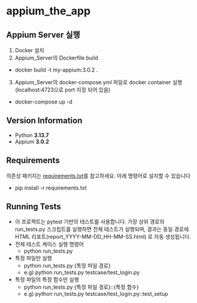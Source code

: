 # appium_the_app

## Appium Server 실행
1. Docker 설치
2. Appium_Server의 Dockerfile build
  - docker build -t my-appium:3.0.2 .
3. Appium_Server의 docker-compose.yml 파일로 docker container 실행 (localhost:4723으로 port 지정 되어 있음)
  - docker-compose up -d


## Version Information
- Python **3.13.7**
- Appium **3.0.2**


## Requirements
의존성 패키지는 [requirements.txt](./requirements.txt)를 참고하세요.
아래 명령어로 설치할 수 있습니다
- pip install -r requirements.txt


## Running Tests
- 이 프로젝트는 pytest 기반의 테스트를 사용합니다.
가장 상위 경로의 run_tests.py 스크립트를 실행하면 전체 테스트가 실행되며,
결과는 동일 경로에 HTML 리포트(report_YYYY-MM-DD_HH-MM-SS.html) 로 자동 생성됩니다.
- 전체 테스트 케이스 실행 명령어
  - python run_tests.py
- 특정 파일만 실행
  - python run_tests.py {특정 파일 경로}
  - e.g) python run_tests.py testcase/test_login.py
- 특정 파일의 특정 함수만 실행
  - python run_tests.py {특정 파일 경로}::{특정 함수}
  - e.g) python run_tests.py testcase/test_login.py::test_setup
